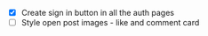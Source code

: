 - [x] Create sign in button in all the auth pages
- [ ] Style open post images - like and comment card
